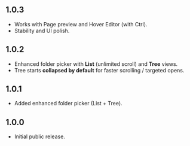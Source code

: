 ## 1.0.3
- Works with Page preview and Hover Editor (with Ctrl).
- Stability and UI polish.

## 1.0.2
- Enhanced folder picker with **List** (unlimited scroll) and **Tree** views.
- Tree starts **collapsed by default** for faster scrolling / targeted opens.

## 1.0.1
- Added enhanced folder picker (List + Tree).

## 1.0.0
- Initial public release.
